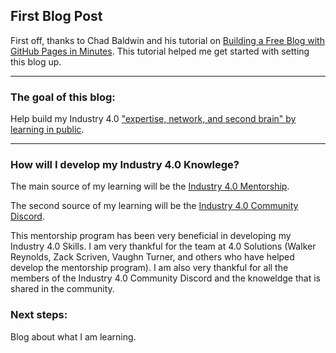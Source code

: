 ## First Blog Post

First off, thanks to Chad Baldwin and his tutorial on [Building a Free Blog with GitHub Pages in Minutes](https://chadbaldwin.net/2021/03/14/how-to-build-a-sql-blog.html).
This tutorial helped me get started with setting this blog up.

---

### The goal of this blog:
Help build my Industry 4.0 ["expertise, network, and second brain" by learning in public](https://www.swyx.io/learn-in-public/).

---

### How will I develop my Industry 4.0 Knowlege?
The main source of my learning will be the [Industry 4.0 Mentorship](https://www.iiot.university/mentorship-program).

The second source of my learning will be the [Industry 4.0 Community Discord](https://www.iiot.university/discord).

This mentorship program has been very beneficial in developing my Industry 4.0 Skills. I am very thankful for the team at 4.0 Solutions (Walker Reynolds, Zack Scriven,
Vaughn Turner, and others who have helped develop the mentorship program). I am also very thankful for all the members of the Industry 4.0 Community Discord and the knoweldge
that is shared in the community.

### Next steps:
Blog about what I am learning.
